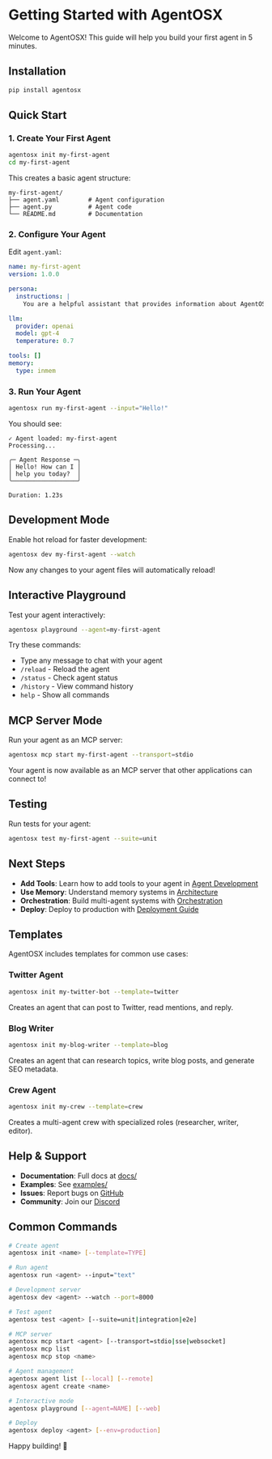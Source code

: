 # Getting Started with AgentOSX

Welcome to AgentOSX! This guide will help you build your first agent in 5 minutes.

## Installation

```bash
pip install agentosx
```

## Quick Start

### 1. Create Your First Agent

```bash
agentosx init my-first-agent
cd my-first-agent
```

This creates a basic agent structure:

```
my-first-agent/
├── agent.yaml        # Agent configuration
├── agent.py          # Agent code
└── README.md         # Documentation
```

### 2. Configure Your Agent

Edit `agent.yaml`:

```yaml
name: my-first-agent
version: 1.0.0

persona:
  instructions: |
    You are a helpful assistant that provides information about AgentOSX.

llm:
  provider: openai
  model: gpt-4
  temperature: 0.7

tools: []
memory:
  type: inmem
```

### 3. Run Your Agent

```bash
agentosx run my-first-agent --input="Hello!"
```

You should see:

```
✓ Agent loaded: my-first-agent
Processing...

╭─ Agent Response ─╮
│ Hello! How can I │
│ help you today?  │
╰──────────────────╯

Duration: 1.23s
```

## Development Mode

Enable hot reload for faster development:

```bash
agentosx dev my-first-agent --watch
```

Now any changes to your agent files will automatically reload!

## Interactive Playground

Test your agent interactively:

```bash
agentosx playground --agent=my-first-agent
```

Try these commands:
- Type any message to chat with your agent
- `/reload` - Reload the agent
- `/status` - Check agent status
- `/history` - View command history
- `help` - Show all commands

## MCP Server Mode

Run your agent as an MCP server:

```bash
agentosx mcp start my-first-agent --transport=stdio
```

Your agent is now available as an MCP server that other applications can connect to!

## Testing

Run tests for your agent:

```bash
agentosx test my-first-agent --suite=unit
```

## Next Steps

- **Add Tools**: Learn how to add tools to your agent in [Agent Development](agent-development.md)
- **Use Memory**: Understand memory systems in [Architecture](architecture.md)
- **Orchestration**: Build multi-agent systems with [Orchestration](orchestration.md)
- **Deploy**: Deploy to production with [Deployment Guide](deployment.md)

## Templates

AgentOSX includes templates for common use cases:

### Twitter Agent

```bash
agentosx init my-twitter-bot --template=twitter
```

Creates an agent that can post to Twitter, read mentions, and reply.

### Blog Writer

```bash
agentosx init my-blog-writer --template=blog
```

Creates an agent that can research topics, write blog posts, and generate SEO metadata.

### Crew Agent

```bash
agentosx init my-crew --template=crew
```

Creates a multi-agent crew with specialized roles (researcher, writer, editor).

## Help & Support

- **Documentation**: Full docs at [docs/](../docs/)
- **Examples**: See [examples/](../examples/)
- **Issues**: Report bugs on [GitHub](https://github.com/agentOSX/agentOSX/issues)
- **Community**: Join our [Discord](https://discord.gg/agentosx)

## Common Commands

```bash
# Create agent
agentosx init <name> [--template=TYPE]

# Run agent
agentosx run <agent> --input="text"

# Development server
agentosx dev <agent> --watch --port=8000

# Test agent
agentosx test <agent> [--suite=unit|integration|e2e]

# MCP server
agentosx mcp start <agent> [--transport=stdio|sse|websocket]
agentosx mcp list
agentosx mcp stop <name>

# Agent management
agentosx agent list [--local] [--remote]
agentosx agent create <name>

# Interactive mode
agentosx playground [--agent=NAME] [--web]

# Deploy
agentosx deploy <agent> [--env=production]
```

Happy building! 🚀
